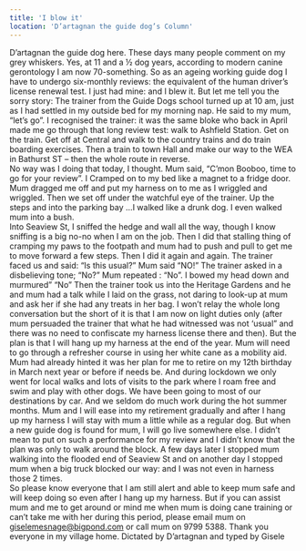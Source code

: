 ```yaml
---
title: 'I blow it'
location: 'D’artagnan the guide dog’s Column'
---
```

D’artagnan the guide dog here.  These days many people comment on my grey whiskers. Yes, at 11 and a ½ dog years, according to modern canine gerontology  I am now 70-something.
So as  an ageing  working guide dog I have to undergo six-monthly reviews: the equivalent of the human driver’s license renewal test.
I just had mine:   and I blew it.  But let me tell you the sorry story:
The trainer from the Guide Dogs school turned up at 10 am, just as I had settled in my outside bed for my morning nap. 
He said to my mum, “let’s go”.
I recognised the trainer: it was the same bloke who back in April made me go through that long review test: walk to Ashfield Station. Get  on the train. Get off at Central and walk to the country trains and do train boarding exercises. Then a train to town Hall and make our way to the WEA  in Bathurst ST – then the whole route in reverse.   
No way was I doing that  today, I thought.
Mum said, “C’mon Booboo, time to go for your review”.
I Cramped on to my bed like a magnet to a fridge door. 
Mum dragged me off and put my harness on to me as I wriggled and wriggled.
Then we set off under the watchful eye of the trainer.
Up the steps and into the parking bay   …I walked like a drunk dog. I even walked mum into a bush.   
Into Seaview St, I sniffed the hedge and wall all the way, though I know sniffing is a big no-no when I am on the job.
Then I did that stalling thing of cramping my paws to the footpath and mum had to push and pull to get me to move forward a few steps. Then I did it again and again.
The trainer faced us and said: “Is this usual?”
Mum said “NO!”
The trainer asked in a disbelieving tone; “No?”
Mum repeated : “No”.
I bowed my head down and murmured” “No”
Then the trainer took us into the Heritage Gardens and he and mum had a talk while I  laid on the grass, not daring to look-up at mum and ask her if she had any treats in her bag.
I won’t relay the whole long conversation but the short of it is that I am now on light duties only (after mum persuaded the trainer that what he had witnessed was not ‘usual” and there was no need to confiscate my harness license there and then).
But the plan is that I will hang up my harness at the end of the year.  Mum will need to go through a refresher course in using her white cane  as a mobility aid.
Mum had already hinted it was her plan for me to retire on my 12th birthday in March next year or before if needs be.  And during lockdown we only went for local walks and lots of visits to the park where I roam free and swim and play with other dogs. We have been going to most of our destinations by car. And we seldom do much work during the hot summer months.
Mum and I will ease into my retirement gradually and after I hang up my harness I will stay with mum a little while   as a regular dog.  But when a new guide dog is found for mum, I will go live somewhere else.
I didn’t mean to put on such a performance for my review and I didn’t know that the plan was only to walk around the block. 
A few days later I stopped mum walking into the flooded   end of Seaview St and on another day I stopped mum when a big truck blocked our way: and I was not even in harness those 2 times.   
So please know everyone that I am still alert and able to keep mum safe and will keep doing so even after I hang up my harness.
But if you can assist mum and me to get around or mind me when mum is doing cane training or can’t take me with her during this  period, please email mum on giselemesnage@bigpond.com or call mum on 9799 5388.
Thank you everyone in my village home.
Dictated by D’artagnan and typed by Gisele  
